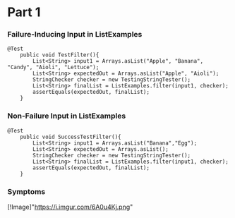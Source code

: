 <h1>Part 1</h1>

<h3>Failure-Inducing Input in ListExamples</h3>

```
@Test
    public void TestFilter(){
        List<String> input1 = Arrays.asList("Apple", "Banana", "Candy", "Aioli", "Lettuce");
        List<String> expectedOut = Arrays.asList("Apple", "Aioli");
        StringChecker checker = new TestingStringTester();
        List<String> finalList = ListExamples.filter(input1, checker); 
        assertEquals(expectedOut, finalList);
    }
```
    
   
<h3>Non-Failure Input in ListExamples</h3>

```
@Test
    public void SuccessTestFilter(){
        List<String> input1 = Arrays.asList("Banana","Egg");
        List<String> expectedOut = Arrays.asList();
        StringChecker checker = new TestingStringTester();
        List<String> finalList = ListExamples.filter(input1, checker); 
        assertEquals(expectedOut, finalList);
    }
```

<h3>Symptoms</h3>

[!Image]"https://i.imgur.com/6A0u4Kj.png"

